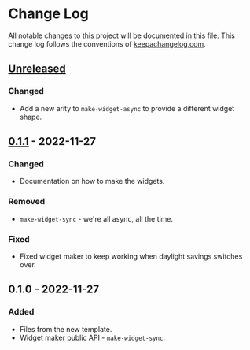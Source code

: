 # Change Log
All notable changes to this project will be documented in this file. This change log follows the conventions of [keepachangelog.com](http://keepachangelog.com/).

## [Unreleased]
### Changed
- Add a new arity to `make-widget-async` to provide a different widget shape.

## [0.1.1] - 2022-11-27
### Changed
- Documentation on how to make the widgets.

### Removed
- `make-widget-sync` - we're all async, all the time.

### Fixed
- Fixed widget maker to keep working when daylight savings switches over.

## 0.1.0 - 2022-11-27
### Added
- Files from the new template.
- Widget maker public API - `make-widget-sync`.

[Unreleased]: https://github.com/kingmob/deps-new-lib-adoc-template/compare/0.1.1...HEAD
[0.1.1]: https://github.com/kingmob/deps-new-lib-adoc-template/compare/0.1.0...0.1.1
